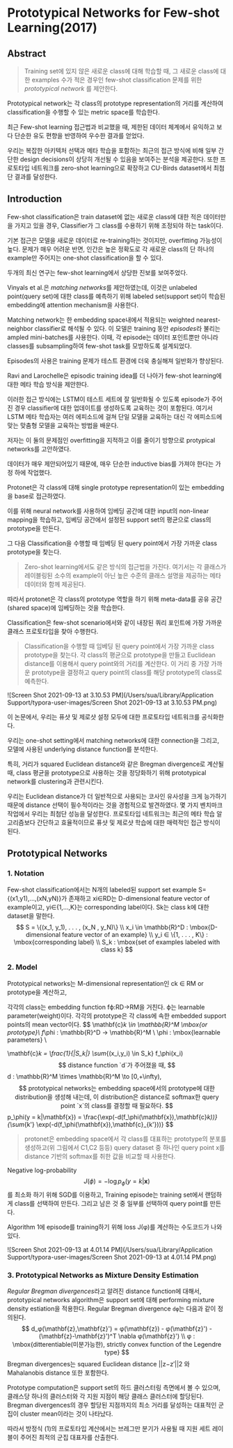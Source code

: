 # Prototypical Networks for Few-shot Learning(2017)

## Abstract

> Training set에 있지 않은 새로운 class에 대해 학습할 때, 그 새로운 class에 대한 examples 수가 적은 경우인 few-shot classification 문제를 위한 *prototypical network* 를 제안한다.

Prototypical network는 각 class의 prototype representation의 거리를 계산하여 classification을 수행할 수 있는 metric space를 학습한다.

최근 Few-shot learning 접근법과 비교했을 때, 제한된 데이터 체계에서 유익하고 보다 단순한 유도 편향을 반영하여 우수한 결과를 얻었다.

우리는 복잡한 아키텍처 선택과 메타 학습을 포함하는 최근의 접근 방식에 비해 일부 간단한 design decisions이 상당히 개선될 수 있음을 보여주는 분석을 제공한다. 또한 프로토타입 네트워크를 zero-shot learning으로 확장하고 CU-Birds dataset에서 최첨단 결과를 달성한다.

## Introduction

Few-shot classification은 train dataset에 없는 새로운 class에 대한 적은 데이터만을 가지고 있을 경우, Classifier가 그 class를 수용하기 위해 조정되야 하는 task이다.

기본 접근은 모델을 새로운 데이터로 re-training하는 것이지만, overfitting 가능성이 높다. 문제가 매우 어려운 반면, 인간은 높은 정확도로 각 새로운 class의 단 하나의 example만 주어지는 one-shot classification을 할 수 있다.

두개의 최신 연구는 few-shot learning에서 상당한 진보를 보여주었다. 

Vinyals et al.은 *matching networks*를 제안하였는데, 이것은 unlabeled point(query set)에 대한 class를 예측하기 위해 labeled set(support set)이 학습된 embedding에 attention mechanism을 사용한다.

Matching network는 한 embedding space내에서 적용되는 weighted nearest-neighbor classifier로 해석될 수 있다. 이 모델은 training 동안 *episodes*라 불리는 ampled mini-batches를 사용한다. 이때, 각 episode는 데이터 포인트뿐만 아니라 classes를 subsampling하여 few-shot task를 모방하도록 설계되었다. 

Episodes의 사용은 training 문제가 테스트 환경에 더욱 충실해져 일반화가 향상된다.

Ravi and Larochelle은 episodic training idea를 더 나아가 few-shot learning에 대한 메타 학습 방식을 제안한다.

이러한 접근 방식에는 LSTM이 테스트 세트에 잘 일반화될 수 있도록 episode가 주어진 경우 classifier에 대한 업데이트를 생성하도록 교육하는 것이 포함된다. 여기서 LSTM 메타 학습자는 여러 에피소드에 걸쳐 단일 모델을 교육하는 대신 각 에피소드에 맞는 맞춤형 모델을 교육하는 방법을 배운다.

저자는 이 둘의 문제점인 overfitting을 지적하고 이를 줄이기 방향으로 protypical networks를 고안하였다.

데이터가 매우 제안되어있기 때문에, 매우 단순한 inductive bias를 가져야 한다는 가정 하에 작업했다.

Protonet은 각 class에 대해 single prototype representation이 있는 embedding을 base로 접근하였다.

이를 위해 neural network를 사용하여 임베딩 공간에 대한 input의 non-linear mapping을 학습하고, 임베딩 공간에서 설정된 support set의 평균으로 class의 prototype을 만든다.

그 다음 Classification을 수행할 때 임베딩 된 query point에서 가장 가까운 class prototype을 찾는다.

> Zero-shot learning에서도 같은 방식의 접근법을 가진다. 여기서는 각 클래스가 레이블링된 소수의 example이 아닌 높은 수준의 클래스 설명을 제공하는 메타 데이터와 함께 제공된다.

따라서 protonet은 각 class의 prototype 역할을 하기 위해 meta-data를 공유 공간(shared space)에 임베딩하는 것을 학습한다.

Classification은 few-shot scenario에서와 같이 내장된 쿼리 포인트에 가장 가까운 클래스 프로토타입을 찾아 수행한다.

>Classification을 수행할 때 임베딩 된 query point에서 가장 가까운 class prototype을 찾는다. 각 class의 평균으로 prototype을 만들고 Euclidean distance를 이용해서 query point와의 거리를 계산한다. 이 거리 중 가장 가까운 prototype을 결정하고 query point의 class를 해당 prototype의 class로 예측한다.

![Screen Shot 2021-09-13 at 3.10.53 PM](/Users/sua/Library/Application Support/typora-user-images/Screen Shot 2021-09-13 at 3.10.53 PM.png)

이 논문에서, 우리는 퓨샷 및 제로샷 설정 모두에 대한 프로토타입 네트워크를 공식화한다.

우리는 one-shot setting에서 matching networks에 대한 connection을 그리고, 모델에 사용된 underlying distance function를 분석한다.

특히, 거리가 squared Euclidean distance와 같은 Bregman divergence로 계산될 때, class 평균을 prototype으로 사용하는 것을 정당화하기 위해 prototypical network를 clustering과 관련시킨다.

우리는 Euclidean distance가 더 일반적으로 사용되는 코사인 유사성을 크게 능가하기 때문에 distance 선택이 필수적이라는 것을 경험적으로 발견하였다. 몇 가지 벤치마크 작업에서 우리는 최첨단 성능을 달성한다. 프로토타입 네트워크는 최근의 메타 학습 알고리즘보다 간단하고 효율적이므로 퓨샷 및 제로샷 학습에 대한 매력적인 접근 방식이 된다.

## Prototypical Networks

### 1. Notation

Few-shot classification에서는 N개의 labeled된 support set example S={(x1,y1),...,(xN,yN)}가 존재하고 xi∈RD는 D-dimensional feature vector of example이고, yi∈{1,...,K}는 corresponding label이다. Sk는 class k에 대한 dataset을 말한다. 
$$
S = \{(x_1, y_1), . . . , (x_N , y_N)\} \\
x_i \in \mathbb{R}^D : \mbox{D-dimensional feature vector of an example} \\
y_i ∈ \{1, . . . , K\} : \mbox{corresponding label} \\
S_k  : \mbox{set of examples labeled with class k}
$$


### 2. Model

Prototypical networks는 M-dimensional representation인 ck ∈ RM or prototype을 계산하고, 

각각의 class는 embedding function fϕ:RD→RM을 거친다. ϕ는 learnable parameter(weight)이다. 각각의 prototype은 각 class에 속한 embedded support points의 mean vector이다.
$$
\mathbf{c}_k \in \mathbb{R}^M \mbox{or prototype}\\
f_\phi : \mathbb{R}^D → \mathbb{R}^M \\
\phi : \mbox{learnable parameters} \\

\mathbf{c}_k = \frac{1}{|S_k|} \sum_{(x_i,y_i) \in S_k} f_\phi(x_i)
$$
distance function `d`가 주어졌을 때, 
$$
d : \mathbb{R}^M \times \mathbb{R}^M \to [0,+\infty),
$$
prototypical networks는 embedding space에서의 prototype에 대한 distribution을 생성해 내는데, 이 distribution은 distance로 softmax한 query point `x`의 class를 결정할 때 필요하다.
$$
p_\phi(y = k|\mathbf{x}) = \frac{\exp(-d(f_\phi(\mathbf{x}),\mathbf{c}_k))}{\sum_{k'} \exp(-d(f_\phi(\mathbf{x}),\mathbf{c}_{k'}))}
$$

>protonet은 embedding space에서 각 class를 대표하는 prototype의 분포를 생성하고(위 그림에서 C1,C2 등등) query dataset 중 하나인 query point x를 distance 기반의 softmax를 취한 값을 비교할 때 사용한다.

Negative log-probability 
$$
J(ϕ)= −\log p_ϕ(y=k|\mathbf{x})
$$
를 최소화 하기 위해 SGD를 이용하고, Training episode는 training set에서 랜덤하게 class를 선택하여 만든다. 그리고 남은 것 중 일부를 선택하여 query point를 만든다. 

Algorithm 1에 episode를 training하기 위해  loss J(φ)를 계산하는 수도코드가 나와있다.

![Screen Shot 2021-09-13 at 4.01.14 PM](/Users/sua/Library/Application Support/typora-user-images/Screen Shot 2021-09-13 at 4.01.14 PM.png)

### 3. Prototypical Networks as Mixture Density Estimation

 *Regular Bregman divergences*라고 알려진 distance function에 대해서, prototypical networks algorithm은 support set에 대해 performing mixture density estiation을 적용한다. Regular Bregman divergence `dφ`는 다음과 같이 정의된다.
$$
d_φ(\mathbf{z},\mathbf{z}') = φ(\mathbf{z}) - φ(\mathbf{z}') - (\mathbf{z}-\mathbf{z}')^T \nabla φ(\mathbf{z}') \\
φ : \mbox{ditterentiable(미분가능한), strictly convex function of the Legendre type}
$$
Bregman divergences는 squared Euclidean distance ||z−z′||2 와 Mahalanobis distance 또한 포함한다.

Prototype computation은 support set의 하드 클러스터링 측면에서 볼 수 있으며, 클래스당 하나의 클러스터와 각 지원 지점이 해당 클래스 클러스터에 할당된다. Bregman divergences의 경우 할당된 지점까지의 최소 거리를 달성하는 대표적인 군집이 cluster mean이라는 것이 나타났다.

따라서 방정식 (1)의 프로토타입 계산에서는 브레그만 분기가 사용될 때 지원 세트 레이블이 주어진 최적의 군집 대표자를 산출한다.



